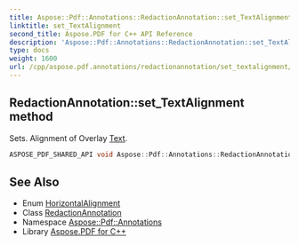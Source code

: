 ```yaml
---
title: Aspose::Pdf::Annotations::RedactionAnnotation::set_TextAlignment method
linktitle: set_TextAlignment
second_title: Aspose.PDF for C++ API Reference
description: 'Aspose::Pdf::Annotations::RedactionAnnotation::set_TextAlignment method. Sets. Alignment of Overlay Text in C++.'
type: docs
weight: 1600
url: /cpp/aspose.pdf.annotations/redactionannotation/set_textalignment/
---
```

## RedactionAnnotation::set_TextAlignment method


Sets. Alignment of Overlay [Text](../../../aspose.pdf.text/).

```cpp
ASPOSE_PDF_SHARED_API void Aspose::Pdf::Annotations::RedactionAnnotation::set_TextAlignment(Aspose::Pdf::HorizontalAlignment value)
```

## See Also

* Enum [HorizontalAlignment](../../../aspose.pdf/horizontalalignment/)
* Class [RedactionAnnotation](../)
* Namespace [Aspose::Pdf::Annotations](../../)
* Library [Aspose.PDF for C++](../../../)

